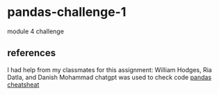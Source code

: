 # pandas-challenge-1
module 4 challenge
## references
I had help from my classmates for this assignment: William Hodges, Ria Datla, and Danish Mohammad
chatgpt was used to check code
[pandas cheatsheat](https://www.educative.io/blog/pandas-cheat-sheet)